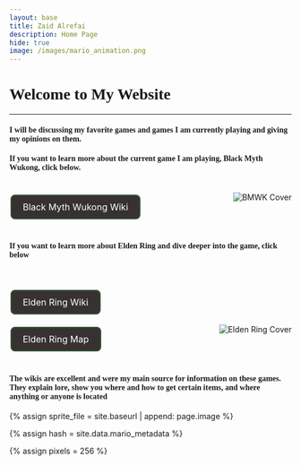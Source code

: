```yaml
---
layout: base
title: Zaid Alrefai
description: Home Page
hide: true
image: /images/mario_animation.png
---
```




<html>
<head>
<style>
body {
  background-image: url('https://backend.artreview.com/wp-content/uploads/2022/03/heroDn3SrrTeZNNq5x62Rn4bhc-2048x1000.jpg');
  background-repeat: no-repeat;
  background-attachment: fixed; 
  background-size: 100% 100%;
}
</style>
</head>
<h1 style="font-family:Agmena;">Welcome to My Website</h1>
    <hr width="100%" size="5">
 
<h4 style="font-family:Agmena;"> I will be discussing my favorite games and games I am currently playing and giving my opinions on them.</h4>


<h4 style="font-family:Agmena;"> If you want to learn more about the current game I am playing, Black Myth Wukong, click below.</h4>
<br>
<div class="floatright">
<img align="right" 
         src=
"https://encrypted-tbn0.gstatic.com/images?q=tbn:ANd9GcQslo0rYXg8r4u6D5BVrqytQtEZvKbN_Viutw&s" 
         alt="BMWK Cover">


<head>
<style>
.button {
  background-color: #302f2f;
  border: 2px solid #2f5937;
  border-radius: 8px;
  color: white;
  padding: 10px 20px;
  text-align: center;
  text-decoration: none;
  display: inline-block;
  font-size: 16px;
  transition-duration: 0.4s;
  margin: 4px 2px;
  cursor: pointer;
}


</style>
</head>
<body>

<div class="vertical-center">
<a href="https://blackmythwukong.fandom.com/wiki/Black_Myth:_Wukong_Wiki" class="button">Black Myth Wukong Wiki</a>
 </div>


</body>
<br>

<h4 style="font-family:Agmena;"> If you want to learn more about Elden Ring and dive deeper into the game, click below</h4>
<br>
<head>
<style>
.button {
  background-color: #302f2f;
  border: 2px solid #353736;
  border-radius: 8px;
  color: white;
  padding: 10px 20px;
  text-align: center;
  text-decoration: none;
  display: inline-block;
  font-size: 16px;
  transition-duration: 0.4s;
  margin: 4px 2px;
  cursor: pointer;
}


</style>
</head>
<body>


<a href="https://eldenring.wiki.fextralife.com/Elden+Ring+Wiki" class="button">Elden Ring Wiki</a>


</body>


 <img align="right" 
         src=
"https://upload.wikimedia.org/wikipedia/en/b/b9/Elden_Ring_Box_art.jpg" 
         alt="Elden Ring Cover">


<head>
<style>
.button {
  background-color: #383131;
  border: 2px solid #2f5937;
  border-radius: 8px;
  color: white;
  padding: 10px 20px;
  text-align: center;
  text-decoration: none;
  display: inline-block;
  font-size: 16px;
  transition-duration: 0.4s;
  margin: 4px 2px;
  cursor: pointer;
}


</style>
</head>
<body>

<div class="vertical-center">
<a href="https://eldenring.wiki.fextralife.com/Interactive+Map" class="button">Elden Ring Map</a>
 </div>

</body>

<br>
<h4 style="font-family:Agmena;">The wikis are excellent and were my main source for information on these games. They explain lore, show you where and how to get certain items, and where anything or anyone is located</h4>






<!--- Concatenation of site URL to frontmatter image  --->
{% assign sprite_file = site.baseurl | append: page.image %}
<!--- Has is a list variable containing mario metadata for sprite --->
{% assign hash = site.data.mario_metadata %}  
<!--- Size width/height of Sprit images --->
{% assign pixels = 256 %}

<!--- HTML for page contains <p> tag named "Mario" and class properties for a "sprite"  -->

<p id="mario" class="sprite"></p>
  
<!--- Embedded Cascading Style Sheet (CSS) rules, 
        define how HTML elements look 
--->
<style>

  /*CSS style rules for the id and class of the sprite...
  */
  .sprite {
    height: {{pixels}}px;
    width: {{pixels}}px;
    background-image: url('{{sprite_file}}');
    background-repeat: no-repeat;
  }

  /*background position of sprite element
  */
  #mario {
    background-position: calc({{animations[0].col}} * {{pixels}} * -1px) calc({{animations[0].row}} * {{pixels}}* -1px);
  }
</style>

<!--- Embedded executable code--->
<script>
  ////////// convert YML hash to javascript key:value objects /////////

  var mario_metadata = {}; //key, value object
  {% for key in hash %}  
  
  var key = "{{key | first}}"  //key
  var values = {} //values object
  values["row"] = {{key.row}}
  values["col"] = {{key.col}}
  values["frames"] = {{key.frames}}
  mario_metadata[key] = values; //key with values added

  {% endfor %}

  ////////// game object for player /////////

  class Mario {
    constructor(meta_data) {
      this.tID = null;  //capture setInterval() task ID
      this.positionX = 0;  // current position of sprite in X direction
      this.currentSpeed = 0;
      this.marioElement = document.getElementById("mario"); //HTML element of sprite
      this.pixels = {{pixels}}; //pixel offset of images in the sprite, set by liquid constant
      this.interval = 100; //animation time interval
      this.obj = meta_data;
      this.marioElement.style.position = "absolute";
    }

    animate(obj, speed) {
      let frame = 0;
      const row = obj.row * this.pixels;
      this.currentSpeed = speed;

      this.tID = setInterval(() => {
        const col = (frame + obj.col) * this.pixels;
        this.marioElement.style.backgroundPosition = `-${col}px -${row}px`;
        this.marioElement.style.left = `${this.positionX}px`;

        this.positionX += speed;
        frame = (frame + 1) % obj.frames;

        const viewportWidth = window.innerWidth;
        if (this.positionX > viewportWidth - this.pixels) {
          document.documentElement.scrollLeft = this.positionX - viewportWidth + this.pixels;
        }
      }, this.interval);
    }

    startWalking() {
      this.stopAnimate();
      this.animate(this.obj["Walk"], 3);
    }

    startRunning() {
      this.stopAnimate();
      this.animate(this.obj["Run1"], 6);
    }

    startPuffing() {
      this.stopAnimate();
      this.animate(this.obj["Puff"], 0);
    }

    startCheering() {
      this.stopAnimate();
      this.animate(this.obj["Cheer"], 0);
    }

    startFlipping() {
      this.stopAnimate();
      this.animate(this.obj["Flip"], 0);
    }

    startResting() {
      this.stopAnimate();
      this.animate(this.obj["Rest"], 0);
    }

    stopAnimate() {
      clearInterval(this.tID);
    }
  }

  const mario = new Mario(mario_metadata);

  ////////// event control /////////

  window.addEventListener("keydown", (event) => {
    if (event.key === "ArrowRight") {
      event.preventDefault();
      if (event.repeat) {
        mario.startCheering();
      } else {
        if (mario.currentSpeed === 0) {
          mario.startWalking();
        } else if (mario.currentSpeed === 3) {
          mario.startRunning();
        }
      }
    } else if (event.key === "ArrowLeft") {
      event.preventDefault();
      if (event.repeat) {
        mario.stopAnimate();
      } else {
        mario.startPuffing();
      }
    }
  });

  //touch events that enable animations
  window.addEventListener("touchstart", (event) => {
    event.preventDefault(); // prevent default browser action
    if (event.touches[0].clientX > window.innerWidth / 2) {
      // move right
      if (currentSpeed === 0) { // if at rest, go to walking
        mario.startWalking();
      } else if (currentSpeed === 3) { // if walking, go to running
        mario.startRunning();
      }
    } else {
      // move left
      mario.startPuffing();
    }
  });

  //stop animation on window blur
  window.addEventListener("blur", () => {
    mario.stopAnimate();
  });

  //start animation on window focus
  window.addEventListener("focus", () => {
     mario.startFlipping();
  });

  //start animation on page load or page refresh
  document.addEventListener("DOMContentLoaded", () => {
    // adjust sprite size for high pixel density devices
    const scale = window.devicePixelRatio;
    const sprite = document.querySelector(".sprite");
    sprite.style.transform = `scale(${0.2 * scale})`;
    mario.startResting();
  });

</script>

